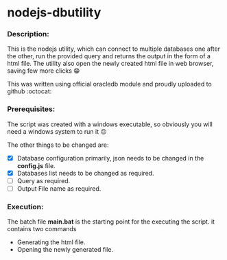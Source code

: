 # nodejs-dbutility

### Description:
This is the nodejs utility, which can connect to multiple databases one after the other, run the provided query
and returns the output in the form of a html file. The utility also open the newly created html file in web browser, saving few more clicks :grin:

This was written using official oracledb module and proudly uploaded to github :octocat:

### Prerequisites:
The script was created with a windows executable, so obviously you will need a windows system to run it :wink: 

The other things to be changed are:
- [x] Database configuration primarily, json needs to be changed in the **config.js** file.
- [x] Databases list needs to be changed as required. 
- [ ] Query as required.
- [ ] Output File name as required.

### Execution:
The batch file **main.bat** is the starting point for the executing the script. 
it contains two commands 
- Generating the html file.
- Opening the newly generated file.
